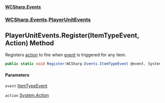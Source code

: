 #### [WCSharp.Events](index.md 'index')
### [WCSharp.Events](WCSharp.Events.md 'WCSharp.Events').[PlayerUnitEvents](WCSharp.Events.PlayerUnitEvents.md 'WCSharp.Events.PlayerUnitEvents')

## PlayerUnitEvents.Register(ItemTypeEvent, Action) Method

Registers [action](WCSharp.Events.PlayerUnitEvents.Register(WCSharp.Events.ItemTypeEvent,System.Action).md#WCSharp.Events.PlayerUnitEvents.Register(WCSharp.Events.ItemTypeEvent,System.Action).action 'WCSharp.Events.PlayerUnitEvents.Register(WCSharp.Events.ItemTypeEvent, System.Action).action') to fire when [event](WCSharp.Events.PlayerUnitEvents.Register(WCSharp.Events.ItemTypeEvent,System.Action).md#WCSharp.Events.PlayerUnitEvents.Register(WCSharp.Events.ItemTypeEvent,System.Action).event 'WCSharp.Events.PlayerUnitEvents.Register(WCSharp.Events.ItemTypeEvent, System.Action).event') is triggered for any item.

```csharp
public static void Register(WCSharp.Events.ItemTypeEvent @event, System.Action action);
```
#### Parameters

<a name='WCSharp.Events.PlayerUnitEvents.Register(WCSharp.Events.ItemTypeEvent,System.Action).event'></a>

`event` [ItemTypeEvent](WCSharp.Events.ItemTypeEvent.md 'WCSharp.Events.ItemTypeEvent')

<a name='WCSharp.Events.PlayerUnitEvents.Register(WCSharp.Events.ItemTypeEvent,System.Action).action'></a>

`action` [System.Action](https://docs.microsoft.com/en-us/dotnet/api/System.Action 'System.Action')